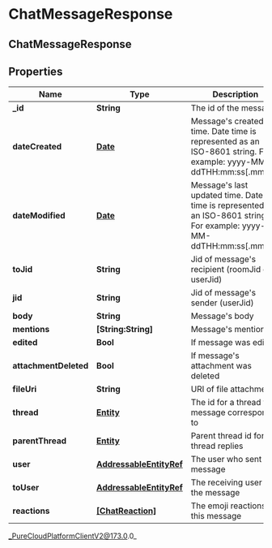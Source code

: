 # ChatMessageResponse

## ChatMessageResponse

## Properties

|Name | Type | Description | Notes|
|------------ | ------------- | ------------- | -------------|
| **_id** | **String** | The id of the message | |
| **dateCreated** | [**Date**](Date) | Message&#39;s created time. Date time is represented as an ISO-8601 string. For example: yyyy-MM-ddTHH:mm:ss[.mmm]Z | |
| **dateModified** | [**Date**](Date) | Message&#39;s last updated time. Date time is represented as an ISO-8601 string. For example: yyyy-MM-ddTHH:mm:ss[.mmm]Z | [optional] |
| **toJid** | **String** | Jid of message&#39;s recipient (roomJid or userJid) | |
| **jid** | **String** | Jid of message&#39;s sender (userJid) | |
| **body** | **String** | Message&#39;s body | |
| **mentions** | **[String:String]** | Message&#39;s mentions | [optional] |
| **edited** | **Bool** | If message was edited | [optional] |
| **attachmentDeleted** | **Bool** | If message&#39;s attachment was deleted | [optional] |
| **fileUri** | **String** | URI of file attachment | [optional] |
| **thread** | [**Entity**](Entity) | The id for a thread this message corresponds to | |
| **parentThread** | [**Entity**](Entity) | Parent thread id for thread replies | [optional] |
| **user** | [**AddressableEntityRef**](AddressableEntityRef) | The user who sent the message | [optional] |
| **toUser** | [**AddressableEntityRef**](AddressableEntityRef) | The receiving user of the message | [optional] |
| **reactions** | [**[ChatReaction]**]([ChatReaction]) | The emoji reactions to this message | [optional] |



_PureCloudPlatformClientV2@173.0.0_
